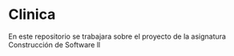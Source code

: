 # Clinica
En este repositorio se trabajara sobre el proyecto de la asignatura Construcción de Software ll
